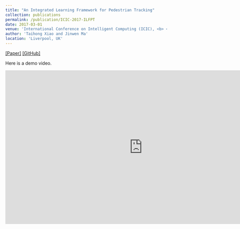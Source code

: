 ```yaml
---
title: "An Integrated Learning Framework for Pedestrian Tracking"
collection: publications
permalink: /publication/ICIC-2017-ILFPT
date: 2017-03-01
venue: 'International Conference on Intelligent Computing (ICIC), <b> <span style="color:red">Oral</span> </b>'
author: 'Taihong Xiao and Jinwen Ma'
location: 'Liverpool, UK'
---
```


[[Paper]](https://link.springer.com/chapter/10.1007%2F978-3-319-63315-2_9)
[[GitHub]](https://github.com/Prinsphield/ILFPT)

Here is a demo video.

<iframe width="854" height="480" src="https://www.youtube.com/embed/HQIi0Z9b4Pw" frameborder="0" gesture="media" allowfullscreen></iframe>
